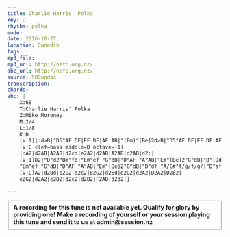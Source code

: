 ```yaml
---
title: Charlie Harris' Polka
key: D
rhythm: polka 
mode:
date: 2016-10-27
location: Dunedin
tags:
mp3_file:
mp3_url: http://nefc.org.nz/
abc_url: http://nefc.org.nz/
source: 50Dundas
transcription:
chords: 
abc: |
    X:68
    T:Charlie Harris' Polka
    Z:Mike Moroney
    M:2/4
    L:1/8
    K:D
    [V:1]|:d>B|"D5"AF DF|EF DF|AF AB|"(Em)"[Be]2d>B|"D5"AF DF|EF DF|AF AB|[Dd]2:|
    [V:C clef=bass middle=D octave=-1]
    |:A2|d2AB|A2AB|d2cd|e2A2|d2AB|A2AB|d2AB|d2:|
    [V:1]D2|"D"d2"Bm"fd|"Em"ef "G"dB|"D"AF "A"AB|"Em"[Be]2"G"dB|"D"[Dd]2 "Bm"fd|"Em"ef "G"dB|"D"AF "A"AB|"D"[Dd]2dB|[Dd]2"Bm"fd|
    "Em"ef "G"dB|"D"AF "A"AB|"Em"[Be]2"G"dB|"D"df "A/C#"f/g/f/g/|"D"af "Bm"f>g|"D"af "A"ef|"D"d2d2|]
    [V:C]A2|d2Bd|e2G2|d2c2|B2G2|d2Bd|e2G2|d2A2|D2A2|D2B2|
    e2G2|d2A2|e2B2|d2c2|d2B2|F2AB|d2d2|]

---
```

<fieldset><strong>A recording for this tune is not available yet. Qualify for glory by providing one!
Make a recording of yourself or your session playing this tune and send it to us at admin@session.nz</strong></fieldset><br />
